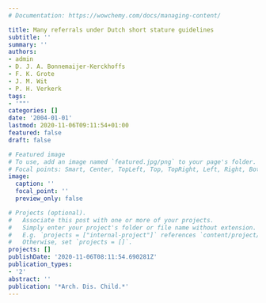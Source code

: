 ```yaml
---
# Documentation: https://wowchemy.com/docs/managing-content/

title: Many referrals under Dutch short stature guidelines
subtitle: ''
summary: ''
authors:
- admin
- D. J. A. Bonnemaijer-Kerckhoffs
- F. K. Grote
- J. M. Wit
- P. H. Verkerk
tags:
- '""'
categories: []
date: '2004-01-01'
lastmod: 2020-11-06T09:11:54+01:00
featured: false
draft: false

# Featured image
# To use, add an image named `featured.jpg/png` to your page's folder.
# Focal points: Smart, Center, TopLeft, Top, TopRight, Left, Right, BottomLeft, Bottom, BottomRight.
image:
  caption: ''
  focal_point: ''
  preview_only: false

# Projects (optional).
#   Associate this post with one or more of your projects.
#   Simply enter your project's folder or file name without extension.
#   E.g. `projects = ["internal-project"]` references `content/project/deep-learning/index.md`.
#   Otherwise, set `projects = []`.
projects: []
publishDate: '2020-11-06T08:11:54.690281Z'
publication_types:
- '2'
abstract: ''
publication: '*Arch. Dis. Child.*'
---
```

